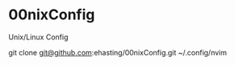 # 00nixConfig
Unix/Linux Config


git clone git@github.com:ehasting/00nixConfig.git ~/.config/nvim


